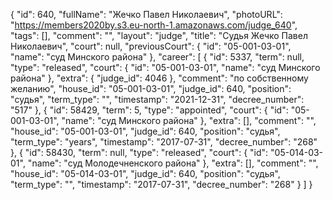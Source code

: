 {
    "id": 640,
    "fullName": "Жечко Павел Николаевич",
    "photoURL": "https://members2020by.s3.eu-north-1.amazonaws.com/judge_640",
    "tags": [],
    "comment": "",
    "layout": "judge",
    "title": "Судья Жечко Павел Николаевич",
    "court": null,
    "previousCourt": {
        "id": "05-001-03-01",
        "name": "суд Минского района"
    },
    "career": [
        {
            "id": 5337,
            "term": null,
            "type": "released",
            "court": {
                "id": "05-001-03-01",
                "name": "суд Минского района"
            },
            "extra": {
                "judge_id": 4046
            },
            "comment": "по собственному желанию",
            "house_id": "05-001-03-01",
            "judge_id": 640,
            "position": "судья",
            "term_type": "",
            "timestamp": "2021-12-31",
            "decree_number": "517"
        },
        {
            "id": 58429,
            "term": 5,
            "type": "appointed",
            "court": {
                "id": "05-001-03-01",
                "name": "суд Минского района"
            },
            "extra": [],
            "comment": "",
            "house_id": "05-001-03-01",
            "judge_id": 640,
            "position": "судья",
            "term_type": "years",
            "timestamp": "2017-07-31",
            "decree_number": "268"
        },
        {
            "id": 58430,
            "term": null,
            "type": "released",
            "court": {
                "id": "05-014-03-01",
                "name": "суд Молодечненского района"
            },
            "extra": [],
            "comment": "",
            "house_id": "05-014-03-01",
            "judge_id": 640,
            "position": "судья",
            "term_type": "",
            "timestamp": "2017-07-31",
            "decree_number": "268"
        }
    ]
}